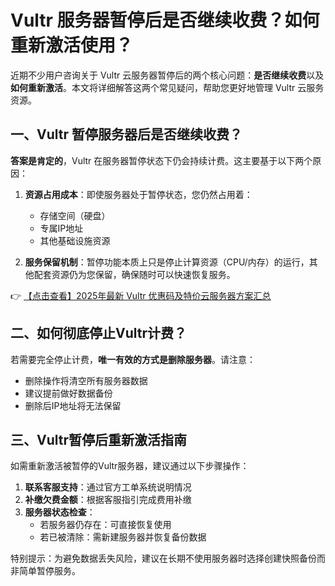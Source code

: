 # Vultr 服务器暂停后是否继续收费？如何重新激活使用？

近期不少用户咨询关于 Vultr 云服务器暂停后的两个核心问题：**是否继续收费**以及**如何重新激活**。本文将详细解答这两个常见疑问，帮助您更好地管理 Vultr 云服务资源。

## 一、Vultr 暂停服务器后是否继续收费？

**答案是肯定的**，Vultr 在服务器暂停状态下仍会持续计费。这主要基于以下两个原因：

1. **资源占用成本**：即使服务器处于暂停状态，您仍然占用着：
   - 存储空间（硬盘）
   - 专属IP地址
   - 其他基础设施资源

2. **服务保留机制**：暂停功能本质上只是停止计算资源（CPU/内存）的运行，其他配套资源仍为您保留，确保随时可以快速恢复服务。

👉 [【点击查看】2025年最新 Vultr 优惠码及特价云服务器方案汇总](https://bit.ly/VuLtr)

## 二、如何彻底停止Vultr计费？

若需要完全停止计费，**唯一有效的方式是删除服务器**。请注意：

- 删除操作将清空所有服务器数据
- 建议提前做好数据备份
- 删除后IP地址将无法保留

## 三、Vultr暂停后重新激活指南

如需重新激活被暂停的Vultr服务器，建议通过以下步骤操作：

1. **联系客服支持**：通过官方工单系统说明情况
2. **补缴欠费金额**：根据客服指引完成费用补缴
3. **服务器状态检查**：
   - 若服务器仍存在：可直接恢复使用
   - 若已被清除：需新建服务器并恢复备份数据

特别提示：为避免数据丢失风险，建议在长期不使用服务器时选择创建快照备份而非简单暂停服务。